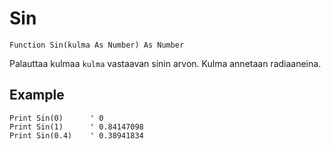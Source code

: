 <!--math-->
Sin
===

```eppabasic
Function Sin(kulma As Number) As Number
```

Palauttaa kulmaa `kulma` vastaavan sinin arvon.
Kulma annetaan radiaaneina.

Example
---------
```eppabasic
Print Sin(0)      ' 0
Print Sin(1)      ' 0.84147098
Print Sin(0.4)    ' 0.38941834
```
